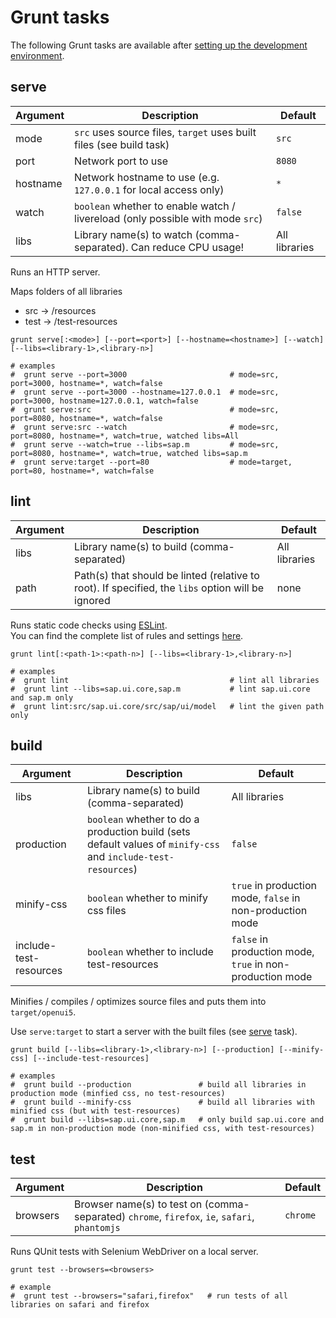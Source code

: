 
Grunt tasks
===========

The following Grunt tasks are available after [setting up the development environment](developing.md).

## serve

Argument | Description                                                                    | Default
-------- | ------------------------------------------------------------------------------ | -------
mode     | `src` uses source files, `target` uses built files (see build task)            | `src`
port     | Network port to use                                                            | `8080`
hostname | Network hostname to use (e.g. `127.0.0.1` for local access only)               | `*`
watch    | `boolean` whether to enable watch / livereload (only possible with mode `src`) | `false`
libs     | Library name(s) to watch (comma-separated). Can reduce CPU usage!              | All libraries

Runs an HTTP server.

Maps folders of all libraries
- src -> /resources
- test -> /test-resources

```
grunt serve[:<mode>] [--port=<port>] [--hostname=<hostname>] [--watch] [--libs=<library-1>,<library-n>]

# examples
#  grunt serve --port=3000                       # mode=src, port=3000, hostname=*, watch=false
#  grunt serve --port=3000 --hostname=127.0.0.1  # mode=src, port=3000, hostname=127.0.0.1, watch=false
#  grunt serve:src                               # mode=src, port=8080, hostname=*, watch=false
#  grunt serve:src --watch                       # mode=src, port=8080, hostname=*, watch=true, watched libs=All
#  grunt serve --watch=true --libs=sap.m         # mode=src, port=8080, hostname=*, watch=true, watched libs=sap.m
#  grunt serve:target --port=80                  # mode=target, port=80, hostname=*, watch=false
```

## lint

Argument | Description                                                                                       | Default
-------- | ------------------------------------------------------------------------------------------------- | -------------
libs     | Library name(s) to build (comma-separated)                                                        | All libraries
path     | Path(s) that should be linted (relative to root). If specified, the `libs` option will be ignored | none

Runs static code checks using [ESLint](http://eslint.org).  
You can find the complete list of rules and settings [here](eslint.md).

```
grunt lint[:<path-1>:<path-n>] [--libs=<library-1>,<library-n>]

# examples
#  grunt lint                                    # lint all libraries
#  grunt lint --libs=sap.ui.core,sap.m           # lint sap.ui.core and sap.m only
#  grunt lint:src/sap.ui.core/src/sap/ui/model   # lint the given path only
```

## build

Argument               | Description                                                                                                   | Default
---------------------- | ------------------------------------------------------------------------------------------------------------- | -------------
libs                   | Library name(s) to build (comma-separated)                                                                    | All libraries
production             | `boolean` whether to do a production build (sets default values of `minify-css` and `include-test-resources`) | `false`
minify-css             | `boolean` whether to minify css files                                                                         | `true` in production mode, `false` in non-production mode
include-test-resources | `boolean` whether to include test-resources                                                                   | `false` in production mode, `true` in non-production mode

Minifies / compiles / optimizes source files and puts them into
`target/openui5`.

Use ```serve:target``` to start a server with the built files (see [serve](#serve) task).

```
grunt build [--libs=<library-1>,<library-n>] [--production] [--minify-css] [--include-test-resources]

# examples
#  grunt build --production               # build all libraries in production mode (minfied css, no test-resources)
#  grunt build --minify-css               # build all libraries with minified css (but with test-resources)
#  grunt build --libs=sap.ui.core,sap.m   # only build sap.ui.core and sap.m in non-production mode (non-minified css, with test-resources)
```

## test

Argument   | Description                                                                                   | Default
---------- | --------------------------------------------------------------------------------------------- | -------------
browsers   | Browser name(s) to test on (comma-separated) `chrome`, `firefox`, `ie`, `safari`, `phantomjs` | `chrome`

Runs QUnit tests with Selenium WebDriver on a local server.

```
grunt test --browsers=<browsers>

# example
#  grunt test --browsers="safari,firefox"   # run tests of all libraries on safari and firefox
```
